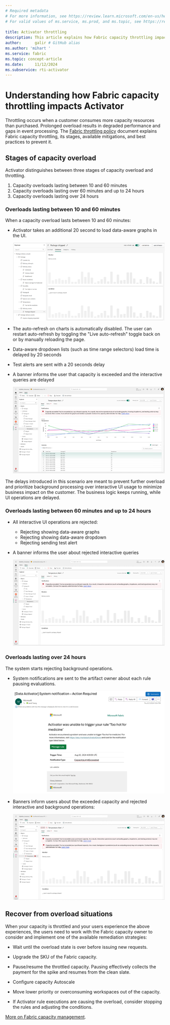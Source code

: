 ```yaml
---
# Required metadata
# For more information, see https://review.learn.microsoft.com/en-us/help/platform/learn-editor-add-metadata?branch=main
# For valid values of ms.service, ms.prod, and ms.topic, see https://review.learn.microsoft.com/en-us/help/platform/metadata-taxonomies?branch=main

title: Activator throttling
description: This article explains how Fabric capacity throttling impacts Activator background operations and shows up in the UI.
author:      galir # GitHub alias
ms.author: 'mihart '
ms.service: fabric
ms.topic: concept-article
ms.date:     11/12/2024
ms.subservice: rti-activator
---
```


# Understanding how Fabric capacity throttling impacts Activator

Throttling occurs when a customer consumes more capacity resources than purchased. Prolonged overload results in degraded performance and gaps in event processing. The [Fabric throttling policy](/fabric/enterprise/throttling) document explains Fabric capacity throttling, its stages, available mitigations, and best practices to prevent it.

## Stages of capacity overload

Activator distinguishes between three stages of capacity overload and throttling.
1.	Capacity overloads lasting between 10 and 60 minutes
2.  Capacity overloads lasting over 60 minutes and up to 24 hours  
3.	Capacity overloads lasting over 24 hours 

### Overloads lasting between 10 and 60 minutes

When a capacity overload lasts between 10 and 60 minutes:

- Activator takes an additional 20 second to load data-aware graphs in the UI.

    ![activator-throttling-delay](media/activator-throttling-effects/activator-throttling-delay.png)
  
- The auto-refresh on charts is automatically disabled. The user can restart auto-refresh by toggling the "Live auto-refresh" toggle back on or by manually reloading the page.

- Data-aware dropdown lists (such as time range selectors) load time is delayed by 20 seconds

- Test alerts are sent with a 20 seconds delay

- A banner informs the user that capacity is exceeded and the interactive queries are delayed

    ![activator-throttling-banner](media/activator-throttling-effects/activator-throttling-banner.png)

The delays introduced in this scenario are meant to prevent further overload and prioritize background processing over interactive UI usage to minimize business impact on the customer. The business logic keeps running, while UI operations are delayed.

### Overloads lasting between 60 minutes and up to 24 hours

- All interactive UI operations are rejected:
  - Rejecting showing data-aware graphs
  - Rejecting showing data-aware dropdown
  - Rejecting sending test alert

- A banner informs the user about rejected interactive queries

    ![activator-throttling-exceeded](media/activator-throttling-effects/activator-throttling-exceeded.png)


### Overloads lasting over 24 hours

The system starts rejecting background operations.

- System notifications are sent to the artifact owner about each rule pausing evaluations.

    ![activator-throttling-email](media/activator-throttling-effects/activator-throttling-email.png)
  
- Banners inform users about the exceeded capacity and rejected interactive and background operations:

    ![activator-throttling-capacity-paused](media/activator-throttling-effects/activator-throttling-capacity-paused.png)


## Recover from overload situations

When your capacity is throttled and your users experience the above experiences, the users need to work with the Fabric capacity owner to consider and implement one of the available remediation strategies:

- Wait until the overload state is over before issuing new requests.

- Upgrade the SKU of the Fabric capacity.

- Pause/resume the throttled capacity. Pausing effectively collects the payment for the spike and resumes from the clean slate.

- Configure capacity Autoscale

- Move lower priority or overconsuming workspaces out of the capacity.

- If Activator rule executions are causing the overload, consider stopping the rules and adjusting the conditions.

[More on Fabric capacity management](/fabric/enterprise/throttling).
